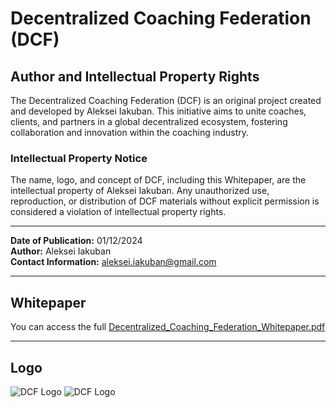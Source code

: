 # Decentralized Coaching Federation (DCF)

## Author and Intellectual Property Rights

The Decentralized Coaching Federation (DCF) is an original project created and developed by Aleksei Iakuban. This initiative aims to unite coaches, clients, and partners in a global decentralized ecosystem, fostering collaboration and innovation within the coaching industry.

### Intellectual Property Notice
The name, logo, and concept of DCF, including this Whitepaper, are the intellectual property of Aleksei Iakuban. Any unauthorized use, reproduction, or distribution of DCF materials without explicit permission is considered a violation of intellectual property rights.

---

**Date of Publication:** 01/12/2024  
**Author:** Aleksei Iakuban  
**Contact Information:** aleksei.iakuban@gmail.com

---

## Whitepaper
You can access the full [Decentralized_Coaching_Federation_Whitepaper.pdf](https://github.com/user-attachments/files/17968090/Decentralized_Coaching_Federation_Whitepaper.pdf)


---

## Logo
![DCF Logo](./logo.png)
![DCF Logo](https://github.com/user-attachments/assets/79d4e196-71de-443c-8e2a-631c97c1171f)

